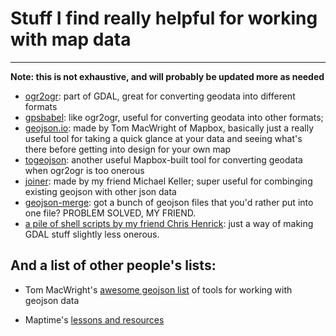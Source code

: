 # Stuff I find really helpful for working with map data

***

**Note: this is not exhaustive, and will probably be updated more as needed**

- [ogr2ogr](www.gdal.org/ogr2ogr.html): part of GDAL, great for converting geodata into different formats
- [gpsbabel](http://gpsbabel.org): like ogr2ogr, useful for converting geodata into other formats; 
- [geojson.io](http://geojson.io): made by Tom MacWright of Mapbox, basically just a really useful tool for taking a quick glance at your data and seeing what's there before getting into design for your own map
- [togeojson](https://github.com/mapbox/togeojson): another useful Mapbox-built tool for converting geodata when ogr2ogr is too onerous
- [joiner](https://github.com/mhkeller/joiner): made by my friend Michael Keller; super useful for combinging existing geojson with other json data
- [geojson-merge](https://github.com/mapbox/geojson-merge): got a bunch of geojson files that you'd rather put into one file? PROBLEM SOLVED, MY FRIEND.
- [a pile of shell scripts by my friend Chris Henrick](https://github.com/clhenrick/shell_scripts): just a way of making GDAL stuff slightly less onerous.

## And a list of other people's lists:

- Tom MacWright's [awesome geojson list](https://github.com/tmcw/awesome-geojson/blob/master/README.md) of tools for working with geojson data


- Maptime's [lessons and resources](http://maptime.io/lessons-resources/)